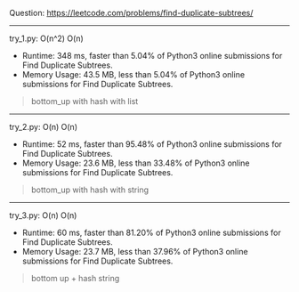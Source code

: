 Question: https://leetcode.com/problems/find-duplicate-subtrees/

---

try_1.py: O(n^2) O(n)
* Runtime: 348 ms, faster than 5.04% of Python3 online submissions for Find Duplicate Subtrees.
* Memory Usage: 43.5 MB, less than 5.04% of Python3 online submissions for Find Duplicate Subtrees.

> bottom_up with hash with list

---

try_2.py: O(n) O(n)
* Runtime: 52 ms, faster than 95.48% of Python3 online submissions for Find Duplicate Subtrees.
* Memory Usage: 23.6 MB, less than 33.48% of Python3 online submissions for Find Duplicate Subtrees.

> bottom_up with hash with string

---

try_3.py: O(n) O(n)

* Runtime: 60 ms, faster than 81.20% of Python3 online submissions for Find Duplicate Subtrees.
* Memory Usage: 23.7 MB, less than 37.96% of Python3 online submissions for Find Duplicate Subtrees.

> bottom up + hash string